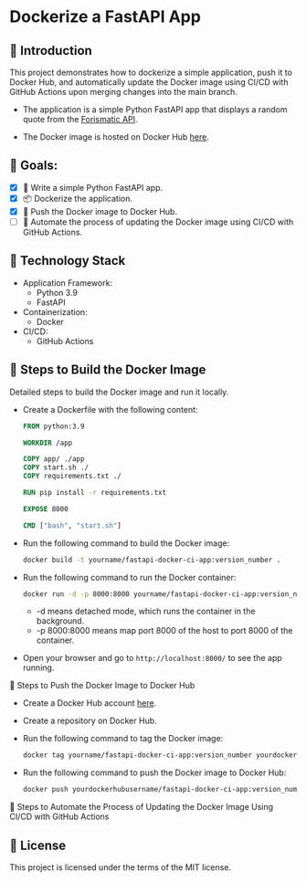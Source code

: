 # Dockerize a FastAPI App

🚀 Introduction
---------------
This project demonstrates how to dockerize a simple application, push it to Docker Hub, and automatically update the Docker image using CI/CD with GitHub Actions upon merging changes into the main branch. 

- The application is a simple Python FastAPI app that displays a random quote from the [Forismatic API](https://forismatic.com/en/api/).

- The Docker image is hosted on Docker Hub [here](https://hub.docker.com/r/ftamur/fastapi-docker-ci-app).

📝 Goals: 
--------------------
- [x] 📝 Write a simple Python FastAPI app.
- [x] 📦 Dockerize the application.
- [x] 🚢 Push the Docker image to Docker Hub.
- [ ] 🤖 Automate the process of updating the Docker image using CI/CD with GitHub Actions.

🔧 Technology Stack
-------------------
- Application Framework: 
    - Python 3.9
    - FastAPI
- Containerization: 
    - Docker
- CI/CD: 
    - GitHub Actions

🔨 Steps to Build the Docker Image
-----------------------
Detailed steps to build the Docker image and run it locally.

- Create a Dockerfile with the following content:
    ```dockerfile
    FROM python:3.9

    WORKDIR /app

    COPY app/ ./app
    COPY start.sh ./
    COPY requirements.txt ./

    RUN pip install -r requirements.txt

    EXPOSE 8000

    CMD ["bash", "start.sh"]
    ```

- Run the following command to build the Docker image:
    ```bash
    docker build -t yourname/fastapi-docker-ci-app:version_number .
    ```

- Run the following command to run the Docker container:
    ```bash
    docker run -d -p 8000:8000 yourname/fastapi-docker-ci-app:version_number
    ```

    - -d means detached mode, which runs the container in the background.
    - -p 8000:8000 means map port 8000 of the host to port 8000 of the container.

- Open your browser and go to `http://localhost:8000/` to see the app running.

🔨 Steps to Push the Docker Image to Docker Hub

- Create a Docker Hub account [here](https://hub.docker.com/).

- Create a repository on Docker Hub.

- Run the following command to tag the Docker image:
    ```bash
    docker tag yourname/fastapi-docker-ci-app:version_number yourdockerhubusername/fastapi-docker-ci-app:version_number
    ```

- Run the following command to push the Docker image to Docker Hub:
    ```bash
    docker push yourdockerhubusername/fastapi-docker-ci-app:version_number
    ```

🔨 Steps to Automate the Process of Updating the Docker Image Using CI/CD with GitHub Actions

📜 License
----------
This project is licensed under the terms of the MIT license.